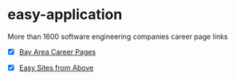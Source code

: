 # easy-application

More than 1600 software engineering companies career page links
- [X] [Bay Area Career Pages](bay_companies.lst)
- [X] [Easy Sites from Above](easy_sites.lst)

